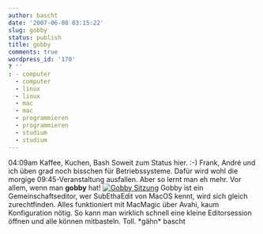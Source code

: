 ```yaml
---
author: bascht
date: '2007-06-08 03:15:22'
slug: gobby
status: publish
title: gobby
comments: true
wordpress_id: '170'
? ''
: - computer
  - computer
  - linux
  - linux
  - mac
  - mac
  - programmieren
  - programmieren
  - studium
  - studium
---
```


04:09am Kaffee, Kuchen, Bash Soweit zum Status hier. :-) Frank,
André und ich üben grad noch bisschen für Betriebssysteme. Dafür
wird wohl die morgige 09:45-Veranstaltung ausfallen. Aber so lernt
man eh mehr. Vor allem, wenn man **gobby** hat!
[![Gobby Sitzung](http://www.bascht.com/uploads/2007/06/gobby.jpg)](http://www.bascht.com/2007/06/08/gobby/gobby-sitzung/ "Gobby Sitzung")
Gobby ist ein Gemeinschaftseditor, wer SubEthaEdit von MacOS kennt,
wird sich gleich zurechtfinden. Alles funktioniert mit MacMagic
über Avahi, kaum Konfiguration nötig. So kann man wirklich schnell
eine kleine Editorsession öffnen und alle können mitbasteln. Toll.
\*gähn\* bascht


